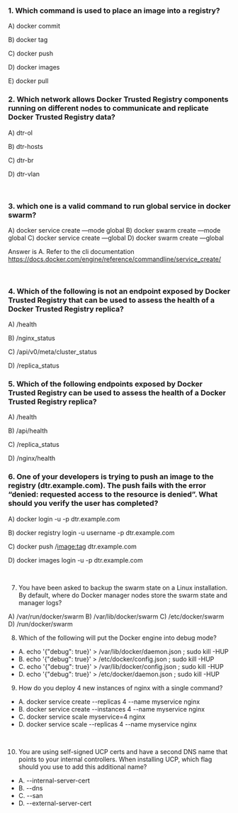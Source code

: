 ### 1. Which command is used to place an image into a registry?

A) docker commit

B) docker tag

C) docker push

D) docker images

E) docker pull
<br>

### 2. Which network allows Docker Trusted Registry components running on different nodes to communicate and replicate Docker Trusted Registry data?

A) dtr-ol

B) dtr-hosts

C) dtr-br

D) dtr-vlan

<br>

### 3. which one is a valid command to run global service in docker swarm?

A) docker service create —mode global
B) docker swarm create —mode global
C) docker service create —global
D) docker swarm create —global

Answer is A. Refer to the cli documentation 
https://docs.docker.com/engine/reference/commandline/service_create/

<br>

### 4. Which of the following is not an endpoint exposed by Docker Trusted Registry that can be used to assess the health of a Docker Trusted Registry replica?

A) /health

B) /nginx_status

C) /api/v0/meta/cluster_status

D) /replica_status

### 5. Which of the following endpoints exposed by Docker Trusted Registry can be used to assess the health of a Docker Trusted Registry replica?

A) /health

B) /api/health

C) /replica_status

D) /nginx/health

### 6. One of your developers is trying to push an image to the registry (dtr.example.com). The push fails with the error “denied: requested access to the resource is denied”. What should you verify the user has completed?

A) docker login -u <username> -p <password> dtr.example.com

B) docker registry login -u username -p <password> dtr.example.com

C) docker push <username>/<image:tag> dtr.example.com

D) docker images login -u <username> -p <password> dtr.example.com

<br>

7. You have been asked to backup the swarm state on a Linux installation. By default, where do Docker manager nodes store the swarm state and manager logs?

A) /var/run/docker/swarm
B) /var/lib/docker/swarm
C) /etc/docker/swarm
D) /run/docker/swarm
<br>

8. Which of the following will put the Docker engine into debug mode?
- A. echo '{"debug": true}' > /var/lib/docker/daemon.json ; sudo kill -HUP <pid of
dockerd>
- B. echo '{"debug": true}' > /etc/docker/config.json ; sudo kill -HUP <pid of
dockerd>
- C. echo '{"debug": true}' > /var/lib/docker/config.json ; sudo kill -HUP <pid of
dockerd>
- D. echo '{"debug": true}' > /etc/docker/daemon.json ; sudo kill -HUP <pid of
dockerd>



9. How do you deploy 4 new instances of nginx with a single command?
- A. docker service create --replicas 4 --name myservice nginx
- B. docker service create --instances 4 --name myservice nginx
- C. docker service scale myservice=4 nginx
- D. docker service scale --replicas 4 --name myservice nginx

<br>

10. You are using self-signed UCP certs and have a second DNS name that points to your
internal controllers. When installing UCP, which flag should you use to add this additional
name?

- A. --internal-server-cert
- B. --dns
- C. --san
- D. --external-server-cert